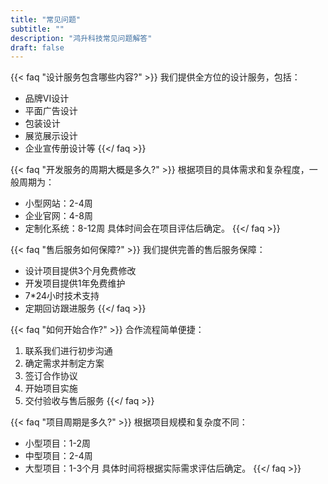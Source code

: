 ```yaml
---
title: "常见问题"
subtitle: ""
description: "鸿升科技常见问题解答"
draft: false
---
```


{{< faq "设计服务包含哪些内容?" >}}
我们提供全方位的设计服务，包括：
- 品牌VI设计
- 平面广告设计
- 包装设计
- 展览展示设计
- 企业宣传册设计等
{{</ faq >}}

{{< faq "开发服务的周期大概是多久?" >}}
根据项目的具体需求和复杂程度，一般周期为：
- 小型网站：2-4周
- 企业官网：4-8周
- 定制化系统：8-12周
具体时间会在项目评估后确定。
{{</ faq >}}

{{< faq "售后服务如何保障?" >}}
我们提供完善的售后服务保障：
- 设计项目提供3个月免费修改
- 开发项目提供1年免费维护
- 7*24小时技术支持
- 定期回访跟进服务
{{</ faq >}}

{{< faq "如何开始合作?" >}}
合作流程简单便捷：
1. 联系我们进行初步沟通
2. 确定需求并制定方案
3. 签订合作协议
4. 开始项目实施
5. 交付验收与售后服务
{{</ faq >}}

{{< faq "项目周期是多久?" >}}
根据项目规模和复杂度不同：
- 小型项目：1-2周
- 中型项目：2-4周
- 大型项目：1-3个月
具体时间将根据实际需求评估后确定。
{{</ faq >}}